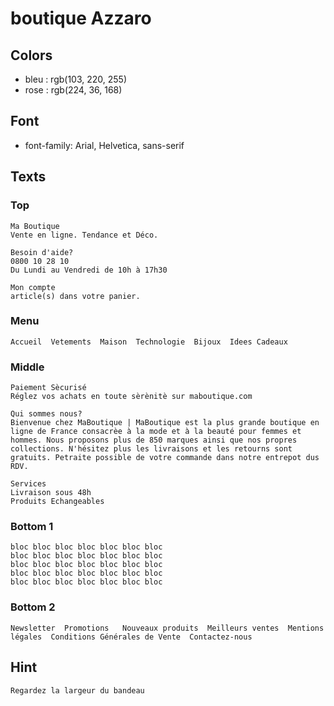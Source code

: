 # boutique Azzaro

## Colors
* bleu : rgb(103, 220, 255)
* rose : rgb(224, 36, 168)


## Font
* font-family: Arial, Helvetica, sans-serif


## Texts

### Top
	Ma Boutique
	Vente en ligne. Tendance et Déco.

	Besoin d'aide?
	0800 10 28 10
	Du Lundi au Vendredi de 10h à 17h30

	Mon compte
	article(s) dans votre panier.

### Menu
	Accueil  Vetements  Maison  Technologie  Bijoux  Idees Cadeaux

### Middle
	Paiement Sècurisé
	Réglez vos achats en toute sèrènitè sur maboutique.com

	Qui sommes nous?
	Bienvenue chez MaBoutique | MaBoutique est la plus grande boutique en ligne de France consacrèe à la mode et à la beauté pour femmes et hommes. Nous proposons plus de 850 marques ainsi que nos propres collections. N'hésitez plus les livraisons et les retourns sont gratuits. Petraite possible de votre commande dans notre entrepot dus RDV.

	Services
	Livraison sous 48h
	Produits Echangeables

### Bottom 1
	bloc bloc bloc bloc bloc bloc bloc 
	bloc bloc bloc bloc bloc bloc bloc 
	bloc bloc bloc bloc bloc bloc bloc 
	bloc bloc bloc bloc bloc bloc bloc 
	bloc bloc bloc bloc bloc bloc bloc

### Bottom 2
	Newsletter  Promotions   Nouveaux produits  Meilleurs ventes  Mentions légales  Conditions Générales de Vente  Contactez-nous


## Hint
	Regardez la largeur du bandeau